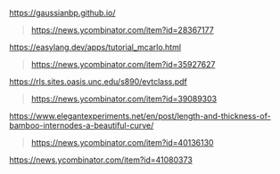 https://gaussianbp.github.io/
> https://news.ycombinator.com/item?id=28367177

https://easylang.dev/apps/tutorial_mcarlo.html
> https://news.ycombinator.com/item?id=35927627

https://rls.sites.oasis.unc.edu/s890/evtclass.pdf
> https://news.ycombinator.com/item?id=39089303

https://www.elegantexperiments.net/en/post/length-and-thickness-of-bamboo-internodes-a-beautiful-curve/
> https://news.ycombinator.com/item?id=40136130

https://news.ycombinator.com/item?id=41080373